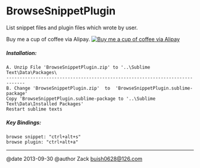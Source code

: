 BrowseSnippetPlugin
===================

List snippet files and plugin files which wrote by user.

Buy me a cup of coffee via Alipay.
[![Buy me a cup of coffee via Alipay](http://dl.dropbox.com/u/31937639/alipay.png)](https://me.alipay.com/zackzheng)

##### Installation:
    A. Unzip File 'BrowseSnippetPlugin.zip' to '..\Sublime Text\Data\Packages\ 
    -----------------------------------------------------------------------------
    B. Change 'BrowseSnippetPlugin.zip'  to  'BrowseSnippetPlugin.sublime-package'
    Copy 'BrowseSnippetPlugin.sublime-package to '..\Sublime Text\Data\Installed Packages'
    Restart sublime texts

##### Key Bindings:
    browse snippet: "ctrl+alt+s"
    browse plugin: "ctrl+alt+a"

---
@date    2013-09-30
@author  Zack   buish0628@126.com
